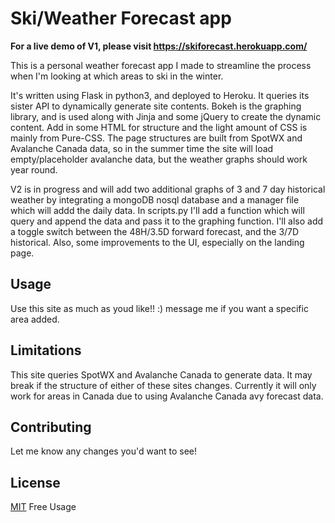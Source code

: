 # Ski/Weather Forecast app
**For a live demo of V1, please visit https://skiforecast.herokuapp.com/**

This is a personal weather forecast app I made to streamline the process when I'm looking at which areas to ski in the winter. 

It's written using Flask in python3, and deployed to Heroku. It queries its sister API to dynamically generate site contents. Bokeh is the graphing library, and is used along with Jinja and some jQuery to create the dynamic content. Add in some HTML for structure and the light amount of CSS is mainly from Pure-CSS. The page structures are built from SpotWX and Avalanche Canada data, so in the summer time the site will load empty/placeholder avalanche data, but the weather graphs should work year round.

V2 is in progress and will add two additional graphs of 3 and 7 day historical weather by integrating a mongoDB nosql database and a manager file which will addd the daily data. In scripts.py I'll add a function which will query and append the data and pass it to the graphing function. I'll also add a toggle switch between the 48H/3.5D forward forecast, and the 3/7D historical. Also, some improvements to the UI, especially on the landing page.

## Usage

Use this site as much as youd like!! :) message me if you want a specific area added.

## Limitations

This site queries SpotWX and Avalanche Canada to generate data. It may break if the structure of either of these sites changes. Currently it will only work for areas in Canada due to using Avalanche Canada avy forecast data.

## Contributing

Let me know any changes you'd want to see!

## License
[MIT](https://choosealicense.com/licenses/mit/) Free Usage
